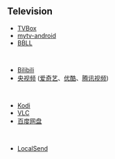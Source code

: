 ## Television

* [TVBox](https://github.com/o0HalfLife0o/TVBoxOSC)
* [mytv-android](https://github.com/yaoxieyoulei/mytv-android)
* [BBLL](https://github.com/xiaye13579/BBLL)

<br>

* [Bilibili](https://app.bilibili.com)
* [央视频](https://www.yangshipin.cn) ([爱奇艺](https://app.iqiyi.com/tv/player/index.html)、[优酷](https://youku.com/product/index)、[腾讯视频](https://v.qq.com/download.html#TV))

<br>

* [Kodi](https://kodi.tv)
* [VLC](https://www.videolan.org)
* [百度网盘](https://pan.baidu.com)

<br>

* [LocalSend](https://localsend.org)

